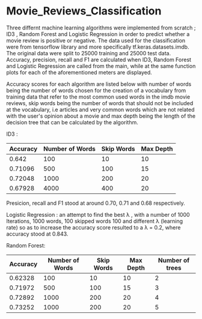 # Movie_Reviews_Classification

Three differnt machine learning algorithms were implemented from scratch ; ID3 , Random Forest and Logistic Regression 
in order to predict whether a movie review is positive or negative. The data used for the classification were from tensorflow library and more
specifically tf.keras.datasets.imdb. The original data were split to 25000 training and 25000 test data. Accuracy, precision, recall and F1 are calculated 
when ID3, Random Forest and Logistic Regression are called from the main, while at the same function plots for each of the aforementioned meters are displayed.

Accuracy scores for each algorithm are listed below with number of words being the number of words chosen for the creation of a vocabulary from
training data that refer to the most common used words in the imdb movie reviews, skip words being the number of words that should not be included at
the vocabulary, i.e articles and very common words which are not related with the user's opinion about a movie and max depth being the length of the decision 
tree that can be calculated by the algorithm.

ID3 :

| Accuracy | Number of Words | Skip Words | Max Depth
| -------- | --------------- | ---------- | -------- |
|0.642     |     100         |        10  |        10|
| 0.71096| 500| 100 |15|
|0.72048| 1000| 200| 20|
|0.67928| 4000| 400| 20|

Presicion, recall and F1 stood at around 0.70, 0.71 and 0.68 respectively.

Logistic Regression : an attempt to find the best λ , with a number of 1000 Iterations, 1000 words, 100 skipped words 100 and different λ
(learning rate) so as to increase the accuracy score resulted to a λ = 0.2, where accuracy stood at 0.843.

Random Forest:

| Accuracy | Number of Words | Skip Words | Max Depth|Number of trees|
| -------- | --------------- | ---------- | -------- |---------------|
|0.62328| 100| 10| 10| 2
|0.71972| 500| 100| 15|3
|0.72892| 1000| 200| 20|4
|0.73252| 1000| 200| 20|5




